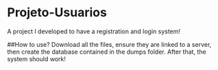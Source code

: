# Projeto-Usuarios
A project I developed to have a registration and login system!

##How to use?
Download all the files, ensure they are linked to a server, then create the database contained in the dumps folder. After that, the system should work!
